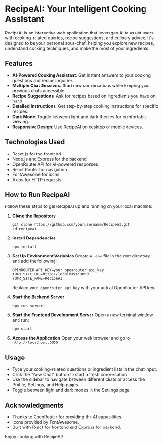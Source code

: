 # RecipeAI: Your Intelligent Cooking Assistant

RecipeAI is an interactive web application that leverages AI to assist users with cooking-related queries, recipe suggestions, and culinary advice. It's designed to be your personal sous-chef, helping you explore new recipes, understand cooking techniques, and make the most of your ingredients.

## Features

- **AI-Powered Cooking Assistant**: Get instant answers to your cooking questions and recipe inquiries.
- **Multiple Chat Sessions**: Start new conversations while keeping your previous chats accessible.
- **Recipe Suggestions**: Ask for recipes based on ingredients you have on hand.
- **Detailed Instructions**: Get step-by-step cooking instructions for specific recipes.
- **Dark Mode**: Toggle between light and dark themes for comfortable viewing.
- **Responsive Design**: Use RecipeAI on desktop or mobile devices.

## Technologies Used

- React.js for the frontend
- Node.js and Express for the backend
- OpenRouter API for AI-powered responses
- React Router for navigation
- FontAwesome for icons
- Axios for HTTP requests

## How to Run RecipeAI

Follow these steps to get RecipeAI up and running on your local machine:

1. **Clone the Repository**
   ```
   git clone https://github.com/yourusername/RecipeAI.git
   cd recipeai
   ```

2. **Install Dependencies**
   ```
   npm install
   ```

3. **Set Up Environment Variables**
   Create a `.env` file in the root directory and add the following:
   ```
   OPENROUTER_API_KEY=your_openrouter_api_key
   YOUR_SITE_URL=http://localhost:3000
   YOUR_SITE_NAME=RecipeAI
   ```
   Replace `your_openrouter_api_key` with your actual OpenRouter API key.

4. **Start the Backend Server**
   ```
   npm run server
   ```

5. **Start the Frontend Development Server**
   Open a new terminal window and run:
   ```
   npm start
   ```

6. **Access the Application**
   Open your web browser and go to `http://localhost:3000`

## Usage

- Type your cooking-related questions or ingredient lists in the chat input.
- Click the "New Chat" button to start a fresh conversation.
- Use the sidebar to navigate between different chats or access the Profile, Settings, and Help pages.
- Toggle between light and dark modes in the Settings page.

## Acknowledgments

- Thanks to OpenRouter for providing the AI capabilities.
- Icons provided by FontAwesome.
- Built with React for frontend and Express for backend.

Enjoy cooking with RecipeAI!

